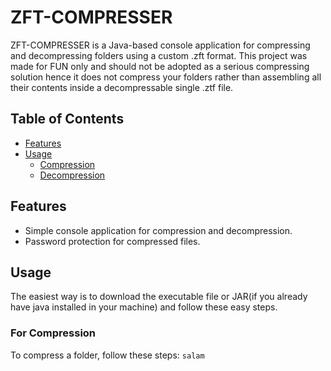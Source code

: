 # ZFT-COMPRESSER
ZFT-COMPRESSER is a Java-based console application for compressing and decompressing folders using a custom .zft format. This project was made for FUN only and should not be adopted as a serious compressing solution hence it does not compress your folders rather than assembling all their contents inside a decompressable single .ztf file.

## Table of Contents
- [Features](#features)
- [Usage](#usage)
  - [Compression](#compression)
  - [Decompression](#decompression)

## Features
- Simple console application for compression and decompression.
- Password protection for compressed files.

## Usage
The easiest way is to download the executable file or JAR(if you already have java installed in your machine) and follow these easy steps.

### For Compression
To compress a folder, follow these steps:
```salam```


